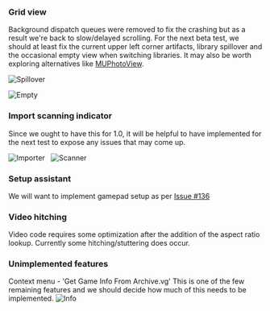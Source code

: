 ### Grid view
Background dispatch queues were removed to fix the crashing but as a result we're back to slow/delayed scrolling. For the next beta test, we should at least fix the current upper left corner artifacts, library spillover and the occasional empty view when switching libraries. It may also be worth exploring alternatives like [MUPhotoView](https://github.com/blakeseely/muphotoview).

![Spillover](http://f.cl.ly/items/3J3Q0h301a0S0N202g2f/Screen%20Shot%202012-10-02%20at%206.02.37%20PM.png)

![Empty](http://f.cl.ly/items/1E0n2U340E0U1e171W1F/Screen%20Shot%202012-09-27%20at%205.40.16%20PM.png)

### Import scanning indicator
Since we ought to have this for 1.0, it will be helpful to have implemented for the next test to expose any issues that may come up.

![Importer](http://f.cl.ly/items/3V3y0q3I2Y0U1E0m1J0l/Screen%20Shot%202012-09-27%20at%209.39.23%20PM.png) &nbsp; ![Scanner](http://f.cl.ly/items/2u0o0A0i1i3K3u1p080C/Screen%20Shot%202012-09-27%20at%209.44.23%20PM.png)

### Setup assistant
We will want to implement gamepad setup as per [Issue #136](https://github.com/OpenEmu/OpenEmu/issues/136)

### Video hitching
Video code requires some optimization after the addition of the aspect ratio lookup. Currently some hitching/stuttering does occur.

### Unimplemented features
Context menu - 'Get Game Info From Archive.vg'
This is one of the few remaining features and we should decide how much of this needs to be implemented.
![Info](http://f.cl.ly/items/3V3v1X383A0i3q2R1x1e/OpenEmu%20-%20Grid%20View%20-%20Info%20Popover%20HUD%20Comparison.png.png)